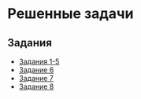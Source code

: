 # Решенные задачи

## Задания
* [Задания 1-5](https://github.com/vladimirlisovskij/prog/blob/master/Tasks/Task1-5/task1-5.cpp)
* [Задание 6](https://github.com/vladimirlisovskij/prog/blob/master/Tasks/Task6/task6.cpp)
* [Задание 7](https://github.com/vladimirlisovskij/prog/blob/master/Tasks/Task7/task7.cpp)
* [Задание 8](https://github.com/vladimirlisovskij/prog/blob/master/Tasks/Task8/task8.cpp)

